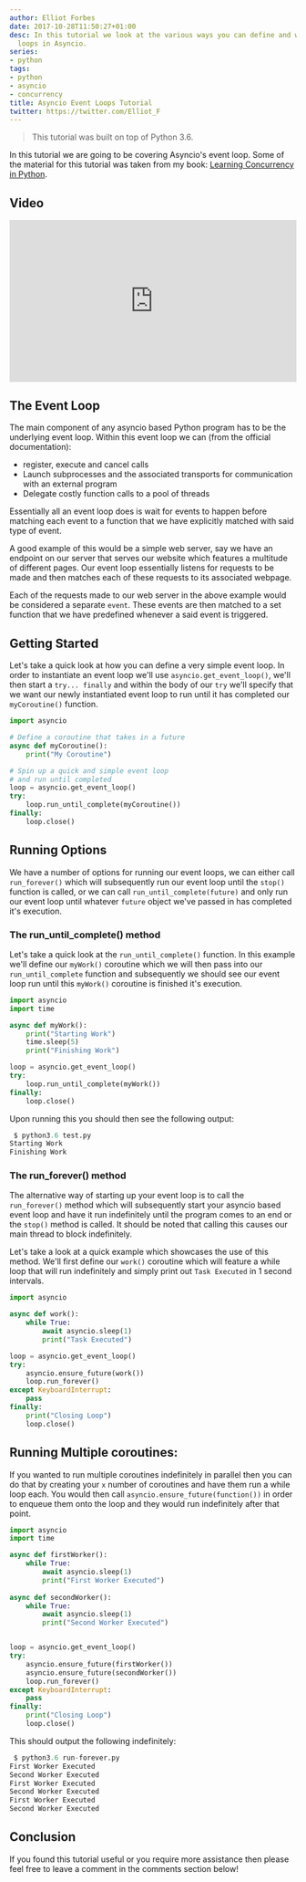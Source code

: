 ```yaml
---
author: Elliot Forbes
date: 2017-10-28T11:50:27+01:00
desc: In this tutorial we look at the various ways you can define and work with event
  loops in Asyncio.
series:
- python
tags:
- python
- asyncio
- concurrency
title: Asyncio Event Loops Tutorial
twitter: https://twitter.com/Elliot_F
---
```


> This tutorial was built on top of Python 3.6.

In this tutorial we are going to be covering Asyncio's event loop. Some of the material for this tutorial was taken from my book: [Learning Concurrency in Python](https://www.packtpub.com/application-development/learning-concurrency-python).  

## Video

<div style="position:relative;height:0;padding-bottom:56.25%"><iframe src="https://www.youtube.com/embed/xWt5lpn8fN8?ecver=2" style="position:absolute;width:100%;height:100%;left:0" width="640" height="360" frameborder="0" gesture="media" allowfullscreen></iframe></div>

## The Event Loop 

The main component of any asyncio based Python program has to be the underlying event loop. Within this event loop we can (from the official documentation): 

* register, execute and cancel calls
* Launch subprocesses and the associated transports for communication with an external program
* Delegate costly function calls to a pool of threads

Essentially all an event loop does is wait for events to happen before matching each event to a function that we have explicitly matched with said type of event.

A good example of this would be a simple web server, say we have an endpoint on our server that serves our website which features a multitude of different pages. Our event loop essentially listens for requests to be made and then matches each of these requests to its associated webpage. 

Each of the requests made to our web server in the above example would be considered a separate `event`. These events are then matched to a set function that we have predefined whenever a said event is triggered. 

## Getting Started

Let's take a quick look at how you can define a very simple event loop. In order to instantiate an event loop we'll use `asyncio.get_event_loop()`, we'll then start a `try... finally` and within the body of our `try` we'll specify that we want our newly instantiated event loop to run until it has completed our `myCoroutine()` function.

```py
import asyncio

# Define a coroutine that takes in a future
async def myCoroutine():
    print("My Coroutine")

# Spin up a quick and simple event loop 
# and run until completed
loop = asyncio.get_event_loop()
try:
    loop.run_until_complete(myCoroutine())
finally:
    loop.close()
```

## Running Options

We have a number of options for running our event loops, we can either call `run_forever()` which will subsequently run our event loop until the `stop()` function is called, or we can call `run_until_complete(future)` and only run our event loop until whatever `future` object we've passed in has completed it's execution.

### The run_until_complete() method

Let's take a quick look at the `run_until_complete()` function. In this example we'll define our `myWork()` coroutine which we will then pass into our `run_until_complete` function and subsequently we should see our event loop run until this `myWork()` coroutine is finished it's execution.

```py
import asyncio
import time

async def myWork():
    print("Starting Work")
    time.sleep(5)
    print("Finishing Work")

loop = asyncio.get_event_loop()
try:
    loop.run_until_complete(myWork())
finally:
    loop.close()
```

Upon running this you should then see the following output:

```py
 $ python3.6 test.py
Starting Work
Finishing Work
```

### The run_forever() method

The alternative way of starting up your event loop is to call the `run_forever()` method which will subsequently start your asyncio based event loop and have it run indefinitely until the program comes to an end or the `stop()` method is called. It should be noted that calling this causes our main thread to block indefinitely. 

Let's take a look at a quick example which showcases the use of this method. We'll first define our `work()` coroutine which will feature a while loop that will run indefinitely and simply print out `Task Executed` in 1 second intervals. 

```py
import asyncio

async def work():
    while True:
        await asyncio.sleep(1)
        print("Task Executed")

loop = asyncio.get_event_loop()
try:
    asyncio.ensure_future(work())
    loop.run_forever()
except KeyboardInterrupt:
    pass
finally:
    print("Closing Loop")
    loop.close()
``` 

## Running Multiple coroutines:

If you wanted to run multiple coroutines indefinitely in parallel then you can do that by creating your `x` number of coroutines and have them run a while loop each. You would then call `asyncio.ensure_future(function())` in order to enqueue them onto the loop and they would run indefinitely after that point.

```py
import asyncio
import time

async def firstWorker():
    while True:
        await asyncio.sleep(1)
        print("First Worker Executed")
        
async def secondWorker():
    while True:
        await asyncio.sleep(1)
        print("Second Worker Executed")


loop = asyncio.get_event_loop()
try:
    asyncio.ensure_future(firstWorker())
    asyncio.ensure_future(secondWorker())
    loop.run_forever()
except KeyboardInterrupt:
    pass
finally:
    print("Closing Loop")
    loop.close()
```

This should output the following indefinitely:

```py
 $ python3.6 run-forever.py
First Worker Executed
Second Worker Executed
First Worker Executed
Second Worker Executed
First Worker Executed
Second Worker Executed
```

## Conclusion

If you found this tutorial useful or you require more assistance then please feel free to leave a comment in the comments section below!



